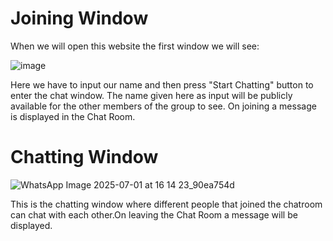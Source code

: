 # Joining Window
When we will open this website the first window we will see:



 ![image](https://github.com/user-attachments/assets/157f6e9d-60ad-4d6f-bf1a-219a1f60cacc)


Here we have to input our name and then press "Start Chatting" button to enter the chat window.
The name given here as input will be publicly available for the other members of the group to see.
On joining a message is displayed in the Chat Room.

# Chatting Window

![WhatsApp Image 2025-07-01 at 16 14 23_90ea754d](https://github.com/user-attachments/assets/f7403a97-d3e6-4492-b9d1-772e1ff41ae6)


This is the chatting window where different people that joined the chatroom can chat with each other.On leaving the Chat Room a message will be displayed.
